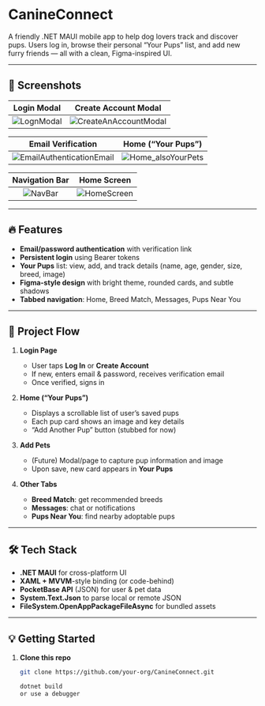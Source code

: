 # CanineConnect

A friendly .NET MAUI mobile app to help dog lovers track and discover pups. Users log in, browse their personal “Your Pups” list, and add new furry friends — all with a clean, Figma-inspired UI.

---

## 📱 Screenshots

| Login Modal | Create Account Modal |
|:-----------:|:--------------------:|
| ![LognModal](https://github.com/user-attachments/assets/6710a5b1-d784-4c94-bead-35f73238639c) | ![CreateAnAccountModal](https://github.com/user-attachments/assets/20f92362-3372-45fa-8adc-bf2103f0ee7a) |

| Email Verification | Home (“Your Pups”) |
|:------------------:|:------------------:|
| ![EmailAuthenticationEmail](https://github.com/user-attachments/assets/767c35b8-12b8-4063-aff6-45cea59a83f9) | ![Home_alsoYourPets](https://github.com/user-attachments/assets/8ca3fe1b-ccd6-4b92-a6ca-58040aa8959c) |

| Navigation Bar | Home Screen |
|:-------------:|:-----------:|
| ![NavBar](https://github.com/user-attachments/assets/e53e4318-d510-40ec-ab38-d7463d1bfe29) | ![HomeScreen](https://github.com/user-attachments/assets/8f09ff82-f862-4cc3-8453-3eab74f14b1e) |

---

## 🔥 Features

- **Email/password authentication** with verification link  
- **Persistent login** using Bearer tokens  
- **Your Pups** list: view, add, and track details (name, age, gender, size, breed, image)  
- **Figma-style design** with bright theme, rounded cards, and subtle shadows  
- **Tabbed navigation**: Home, Breed Match, Messages, Pups Near You  

---

## 🚀 Project Flow

1. **Login Page**  
   - User taps **Log In** or **Create Account**  
   - If new, enters email & password, receives verification email  
   - Once verified, signs in  

2. **Home (“Your Pups”)**  
   - Displays a scrollable list of user’s saved pups  
   - Each pup card shows an image and key details  
   - “Add Another Pup” button (stubbed for now)  

3. **Add Pets**  
   - (Future) Modal/page to capture pup information and image  
   - Upon save, new card appears in **Your Pups**  

4. **Other Tabs**  
   - **Breed Match**: get recommended breeds  
   - **Messages**: chat or notifications  
   - **Pups Near You**: find nearby adoptable pups  

---

## 🛠️ Tech Stack

- **.NET MAUI** for cross-platform UI  
- **XAML + MVVM**-style binding (or code-behind)  
- **PocketBase API** (JSON) for user & pet data  
- **System.Text.Json** to parse local or remote JSON  
- **FileSystem.OpenAppPackageFileAsync** for bundled assets  

---

## 💡 Getting Started

1. **Clone this repo**  
   ```bash
   git clone https://github.com/your-org/CanineConnect.git

   dotnet build
   or use a debugger
